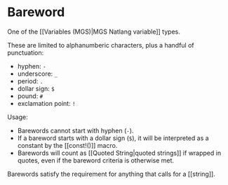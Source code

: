 # Bareword

One of the [[Variables (MGS)|MGS Natlang variable]] types.

These are limited to alphanumberic characters, plus a handful of punctuation:

- hyphen: `-`
- underscore: `_`
- period: `.`
- dollar sign: `$`
- pound: `#`
- exclamation point: `!`

Usage:

- Barewords cannot start with hyphen (`-`).
- If a bareword starts with a dollar sign (`$`), it will be interpreted as a constant by the [[const!()]] macro.
- Barewords will count as [[Quoted String|quoted strings]] if wrapped in quotes, even if the bareword criteria is otherwise met.

Barewords satisfy the requirement for anything that calls for a [[string]].